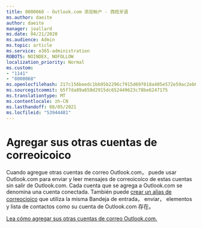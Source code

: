 ```yaml
---
title: 8000068 - Outlook.com 添加帐户 - 西班牙语
ms.author: daeite
author: daeite
manager: joallard
ms.date: 04/21/2020
ms.audience: Admin
ms.topic: article
ms.service: o365-administration
ROBOTS: NOINDEX, NOFOLLOW
localization_priority: Normal
ms.custom:
- "1141"
- "8000068"
ms.openlocfilehash: 217c156beedc1bb95b2296c7915d69f018a405e572e59ac2eb6b78f3519258d3
ms.sourcegitcommit: b5f7da89a650d2915dc652449623c78be6247175
ms.translationtype: MT
ms.contentlocale: zh-CN
ms.lasthandoff: 08/05/2021
ms.locfileid: "53944481"
---
```

# <a name="agregar-sus-otras-cuentas-de-correo-electrnico"></a>Agregar sus otras cuentas de correoicoico

Cuando agregue otras cuentas de correo Outlook.com， puede usar Outlook.com para enviar y leer mensajes de correoicoico de estas cuentas sin salir de Outlook.com. Cada cuenta que se agrega a Outlook.com se denomina una cuenta conectada. También puede [crear un alias de correocioico](https://support.office.com/es-es/article/agregar-o-quitar-un-alias-de-correo-electrónico-en-outlook-com-459b1989-356d-40fa-a689-8f285b13f1f2?wt.mc_id=Office_Outlook_com_Alchemy) que utiliza la misma Bandeja de entrada， enviar， elementos y lista de contactos como su cuenta de Outlook.com 存在。

[Lea cómo agregar sus otras cuentas de correo Outlook.com.](https://support.office.com/es-es/article/agregar-sus-otras-cuentas-de-correo-electrónico-a-outlook-com-c5224df4-5885-4e79-91ba-523aa743f0ba?ui=es-ES&rs=es-ES&ad=ES?wt.mc_id=Office_Outlook_com_Alchemy)